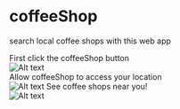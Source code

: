 # coffeeShop
search local coffee shops with this web app


First click the coffeeShop button
<br>
![Alt text](https://user-images.githubusercontent.com/25781171/33039648-83a0c198-cded-11e7-8e57-41d30014006c.png)
<br>
Allow coffeeShop to access your location
<br>
![Alt text](https://user-images.githubusercontent.com/25781171/33039646-83625b56-cded-11e7-9d94-6f30a4a56c82.png)
See coffee shops near you!
<br>
![Alt text](https://user-images.githubusercontent.com/25781171/33039647-838063da-cded-11e7-83d2-b587d9ff84ff.png)